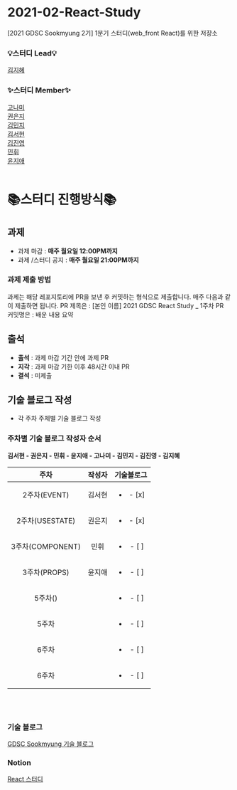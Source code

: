 # 2021-02-React-Study
[2021 GDSC Sookmyung 2기] 1분기 스터디(web_front React)를 위한 저장소
</br>

### 💡스터디 Lead💡
[김지혜](https://github.com/asd3638)  

### ✨스터디 Member✨
[고나미](https://github.com/nami_koko)  
[권은지](https://github.com/heleneunji)  
[김민지](https://github.com/1914386)  
[김서현](https://github.com/seohyun319)  
[김진영](https://github.com/zhenying2)  
[민휘](https://github.com/mingadinga)  
[윤지애](https://github.com/asd3638)  
</br>


# 📚스터디 진행방식📚

## 과제
- 과제 마감 : **매주 월요일 12:00PM까지**  
- 과제 /스터디 공지 : **매주 월요일 21:00PM까지**

### 과제 제출 방법
과제는 해당 레포지토리에 PR을 보낸 후 커밋하는 형식으로 제출합니다. 매주 다음과 같이 제출하면 됩니다.
PR 제목은 : [본인 이름] 2021 GDSC React Study _ 1주차
PR 커밋명은 : 배운 내용 요약


## 출석 
- **출석** : 과제 마감 기간 안에 과제 PR  
- **지각** : 과제 마감 기한 이후 48시간 이내 PR  
- **결석** : 미제출


## 기술 블로그 작성
- 각 주차 주제별 기술 블로그 작성

### 주차별 기술 블로그 작성자 순서
**김서현 -  권은지 - 민휘 -  윤지애 -  고나미 -  김민지 - 김진영 - 김지혜**  

| 주차 | 작성자 | 기술블로그 |
|:----------:|:----------:|:----------:|
| 2주차(EVENT) | 김서현 | <ul><li>- [x] </li></ul> |
| 2주차(USESTATE) | 권은지 | <ul><li>- [x] </li></ul> |
| 3주차(COMPONENT) | 민휘 | <ul><li>- [ ] </li></ul> |
| 3주차(PROPS) | 윤지애 | <ul><li>- [ ] </li></ul> |
| 5주차() |  | <ul><li>- [ ] </li></ul> |
| 5주차 |  | <ul><li>- [ ] </li></ul> |
| 6주차 |  | <ul><li>- [ ] </li></ul> |
| 6주차 |  | <ul><li>- [ ] </li></ul> |
<br/>
</br>

### 기술 블로그  
[GDSC Sookmyung 기술 블로그](https://dsc-sookmyung.tistory.com/)  
### Notion  
[React 스터디](https://www.notion.so/1-React-ad9f133158844dc8ab1a77317413db46)
